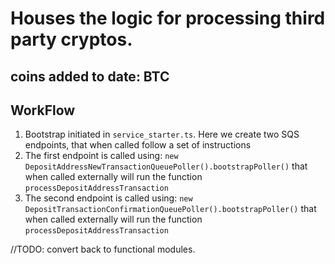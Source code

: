 # Houses the logic for processing third party cryptos.

## coins added to date: BTC

## WorkFlow

1. Bootstrap initiated in `service_starter.ts`. Here we create two SQS endpoints, that when called follow a set of instructions
2. The first endpoint is called using: `new DepositAddressNewTransactionQueuePoller().bootstrapPoller()` that when called externally will run the function `processDepositAddressTransaction`
3. The second endpoint is called using: `new DepositTransactionConfirmationQueuePoller().bootstrapPoller()` that when called externally will run the function `processDepositAddressTransaction`

//TODO: convert back to functional modules.
